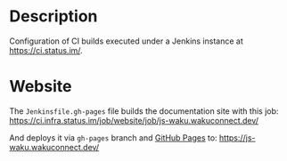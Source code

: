 # Description

Configuration of CI builds executed under a Jenkins instance at https://ci.status.im/.

# Website

The `Jenkinsfile.gh-pages` file builds the documentation site with this job:
https://ci.infra.status.im/job/website/job/js-waku.wakuconnect.dev/

And deploys it via `gh-pages` branch and [GitHub Pages](https://pages.github.com/) to:
https://js-waku.wakuconnect.dev/
